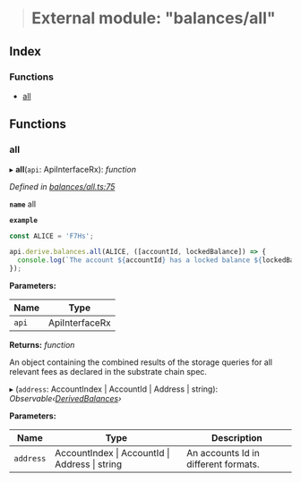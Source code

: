> # External module: "balances/all"

## Index

### Functions

* [all](_balances_all_.md#all)

## Functions

###  all

▸ **all**(`api`: ApiInterfaceRx): *function*

*Defined in [balances/all.ts:75](https://github.com/polkadot-js/api/blob/630b831/packages/api-derive/src/balances/all.ts#L75)*

**`name`** all

**`example`** 
<BR>

```javascript
const ALICE = 'F7Hs';

api.derive.balances.all(ALICE, ([accountId, lockedBalance]) => {
  console.log(`The account ${accountId} has a locked balance ${lockedBalance} units.`);
});
```

**Parameters:**

Name | Type |
------ | ------ |
`api` | ApiInterfaceRx |

**Returns:** *function*

An object containing the combined results of the storage queries for
all relevant fees as declared in the substrate chain spec.

▸ (`address`: AccountIndex | AccountId | Address | string): *Observable‹[DerivedBalances](../interfaces/_types_.derivedbalances.md)›*

**Parameters:**

Name | Type | Description |
------ | ------ | ------ |
`address` | AccountIndex \| AccountId \| Address \| string | An accounts Id in different formats. |